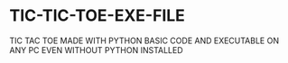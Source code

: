 # TIC-TIC-TOE-EXE-FILE
TIC TAC TOE MADE WITH PYTHON BASIC CODE AND EXECUTABLE ON ANY PC EVEN WITHOUT PYTHON INSTALLED
